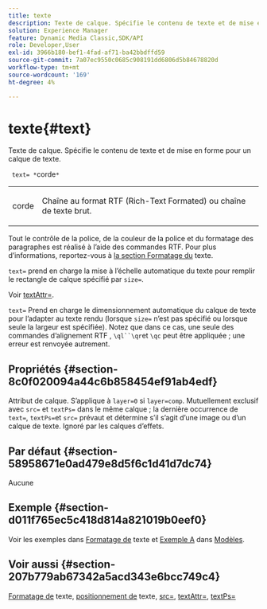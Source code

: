 ```yaml
---
title: texte
description: Texte de calque. Spécifie le contenu de texte et de mise en forme pour un calque de texte.
solution: Experience Manager
feature: Dynamic Media Classic,SDK/API
role: Developer,User
exl-id: 3966b180-bef1-4fad-af71-ba42bbdffd59
source-git-commit: 7a07ec9550c0685c908191dd6806d5b84678820d
workflow-type: tm+mt
source-wordcount: '169'
ht-degree: 4%

---
```


# texte{#text}

Texte de calque. Spécifie le contenu de texte et de mise en forme pour un calque de texte.

` text= *`corde`*`

<table id="simpletable_6C095D7F69874A8EA3D1D52103FA520C"> 
 <tr class="strow"> 
  <td class="stentry"> <p> <span class="varname"> corde </span> </p> </td> 
  <td class="stentry"> <p>Chaîne au format RTF (Rich-Text Formated) ou chaîne de texte brut. </p> </td> 
 </tr> 
</table>

Tout le contrôle de la police, de la couleur de la police et du formatage des paragraphes est réalisé à l’aide des commandes RTF. Pour plus d’informations, reportez-vous à [la section Formatage du](../../../../../is-api/http-ref/image-serving-api-ref/c-http-protocol-reference/c-text-formatting/c-text-formatting.md#concept-0d3136db7f6f49668274541cd4b6364c) texte.

`text=` prend en charge la mise à l’échelle automatique du texte pour remplir le rectangle de calque spécifié par `size=`.

Voir [textAttr=](../../../../../is-api/http-ref/image-serving-api-ref/c-http-protocol-reference/c-command-reference/r-textattr.md#reference-ff00484fa3244286abeff34911f7ec0d).

`text=` Prend en charge le dimensionnement automatique du calque de texte pour l’adapter au texte rendu (lorsque `size=` n’est pas spécifié ou lorsque seule la largeur est spécifiée). Notez que dans ce cas, une seule des commandes d’alignement RTF , `\ql``\qr`et `\qc` peut être appliquée ; une erreur est renvoyée autrement.

## Propriétés {#section-8c0f020094a44c6b858454ef91ab4edf}

Attribut de calque. S’applique à `layer=0` si `layer=comp`. Mutuellement exclusif avec `src=` et `textPs=` dans le même calque ; la dernière occurrence de `text=`, `textPs=`et `src=` prévaut et détermine s’il s’agit d’une image ou d’un calque de texte. Ignoré par les calques d’effets.

## Par défaut {#section-58958671e0ad479e8d5f6c1d41d7dc74}

Aucune

## Exemple {#section-d011f765ec5c418d814a821019b0eef0}

Voir les exemples dans [Formatage de](../../../../../is-api/http-ref/image-serving-api-ref/c-http-protocol-reference/c-text-formatting/c-text-formatting.md#concept-0d3136db7f6f49668274541cd4b6364c) texte et [Exemple A](../../../../../is-api/http-ref/image-serving-api-ref/c-http-protocol-reference/c-templates/r-example-a.md#reference-c78ea82e8a1646738e764fa6685dfbac) dans [Modèles](../../../../../is-api/http-ref/image-serving-api-ref/c-http-protocol-reference/c-templates/c-templates.md#concept-3cd2d2adae0e41b2979b9640244d4d3e).

## Voir aussi {#section-207b779ab67342a5acd343e6bcc749c4}

[Formatage de](../../../../../is-api/http-ref/image-serving-api-ref/c-http-protocol-reference/c-text-formatting/c-text-formatting.md#concept-0d3136db7f6f49668274541cd4b6364c) texte, [positionnement de](../../../../../is-api/http-ref/image-serving-api-ref/c-http-protocol-reference/c-text-formatting/r-text-positioning.md#reference-f647443d92914f4b89a7cc5a83267d87) texte, [src=](../../../../../is-api/http-ref/image-serving-api-ref/c-http-protocol-reference/c-command-reference/r-src.md#reference-f6506637778c4c69bf106a7924a91ab1), [textAttr=](../../../../../is-api/http-ref/image-serving-api-ref/c-http-protocol-reference/c-command-reference/r-textattr.md#reference-ff00484fa3244286abeff34911f7ec0d), [textPs=](../../../../../is-api/http-ref/image-serving-api-ref/c-http-protocol-reference/c-command-reference/r-textps.md#reference-4209a2a6169f44278da2647cfb0cd767)
